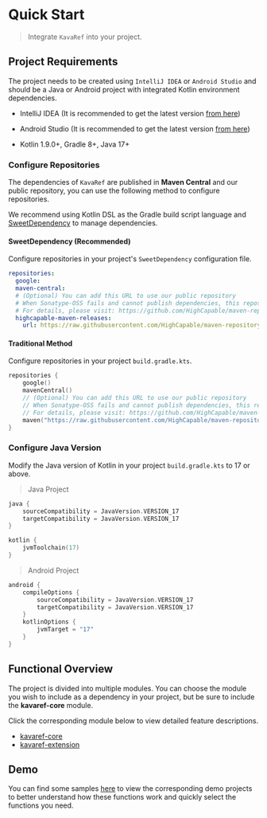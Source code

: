 # Quick Start

> Integrate `KavaRef` into your project.

## Project Requirements

The project needs to be created using `IntelliJ IDEA` or `Android Studio` and should be a Java or Android
project with integrated Kotlin environment dependencies.

- IntelliJ IDEA (It is recommended to get the latest version [from here](https://www.jetbrains.com/idea))

- Android Studio (It is recommended to get the latest version [from here](https://developer.android.com/studio))

- Kotlin 1.9.0+, Gradle 8+, Java 17+

### Configure Repositories

The dependencies of `KavaRef` are published in **Maven Central** and our public repository,
you can use the following method to configure repositories.

We recommend using Kotlin DSL as the Gradle build script language and [SweetDependency](https://github.com/HighCapable/SweetDependency)
to manage dependencies.

#### SweetDependency (Recommended)

Configure repositories in your project's `SweetDependency` configuration file.

```yaml
repositories:
  google:
  maven-central:
  # (Optional) You can add this URL to use our public repository
  # When Sonatype-OSS fails and cannot publish dependencies, this repository is added as a backup
  # For details, please visit: https://github.com/HighCapable/maven-repository
  highcapable-maven-releases:
    url: https://raw.githubusercontent.com/HighCapable/maven-repository/main/repository/releases
```

#### Traditional Method

Configure repositories in your project `build.gradle.kts`.

```kotlin
repositories {
    google()
    mavenCentral()
    // (Optional) You can add this URL to use our public repository
    // When Sonatype-OSS fails and cannot publish dependencies, this repository is added as a backup
    // For details, please visit: https://github.com/HighCapable/maven-repository
    maven("https://raw.githubusercontent.com/HighCapable/maven-repository/main/repository/releases")
}
```

### Configure Java Version

Modify the Java version of Kotlin in your project `build.gradle.kts` to 17 or above.

> Java Project

```kt
java {
    sourceCompatibility = JavaVersion.VERSION_17
    targetCompatibility = JavaVersion.VERSION_17
}

kotlin {
    jvmToolchain(17)
}
```

> Android Project

```kt
android {
    compileOptions {
        sourceCompatibility = JavaVersion.VERSION_17
        targetCompatibility = JavaVersion.VERSION_17
    }
    kotlinOptions {
        jvmTarget = "17"
    }
}
```

## Functional Overview

The project is divided into multiple modules. You can choose the module you wish to include as a dependency in your project, but be sure to include the **kavaref-core** module.

Click the corresponding module below to view detailed feature descriptions.

- [kavaref-core](../library/kavaref-core.md)
- [kavaref-extension](../library/kavaref-extension.md)

## Demo

You can find some samples [here](repo://tree/main/samples) to view the corresponding demo projects to better understand how these functions work and quickly
select the functions you need.
